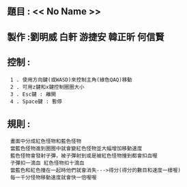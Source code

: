 題目 : << No Name  >>
-----------------
製作 :劉明威 白軒 游捷安 韓正昕 何信賢
-----------------

控制 :
-----------------

     1 . 使用方向鍵(或WASD)來控制主角(綠色QAQ)移動
     2 . 可用z鍵和x鍵控制圈圈大小
     3 . Esc鍵 : 離開
     4 . Space鍵 : 暫停

規則 :
-----------------

     畫面中分成紅色怪物和藍色怪物
     當藍色怪物進到圈圈中就會變紅色怪物並大幅增加移動速度
     藍色怪物會發射子彈，被子彈射到或是被紅色怪物撞到都會扣血喔
     子彈扣一滴血 紅色怪物扣十滴血
     當藍色和紅色撞在一起時他們就會消失--->得分(得分的數目和速度一樣喔)
     每一千分怪物移動速度就會快一倍喔喔
